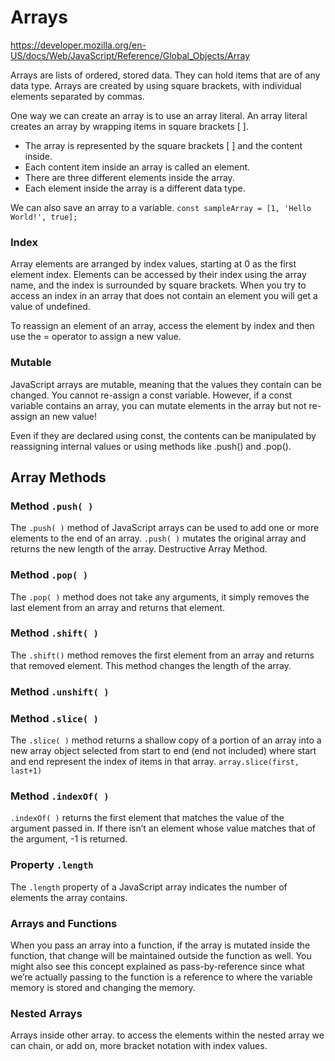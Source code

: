 # Arrays
https://developer.mozilla.org/en-US/docs/Web/JavaScript/Reference/Global_Objects/Array

Arrays are lists of ordered, stored data. They can hold items that are of any data type. Arrays are created by using square brackets, with individual elements separated by commas.

One way we can create an array is to use an array literal. An array literal creates an array by wrapping items in square brackets [ ]. 

- The array is represented by the square brackets [ ] and the content inside.
- Each content item inside an array is called an element.
- There are three different elements inside the array.
- Each element inside the array is a different data type.

We can also save an array to a variable. 
`const sampleArray = [1, 'Hello World!', true];`

### Index
Array elements are arranged by index values, starting at 0 as the first element index. Elements can be accessed by their index using the array name, and the index is surrounded by square brackets.
When you try to access an index in an array that does not contain an element you will get a value of undefined.

To reassign an element of an array, access the element by index and then use the = operator to assign a new value. 

### Mutable
JavaScript arrays are mutable, meaning that the values they contain can be changed. You cannot re-assign a const variable. However, if a const variable contains an array, you can mutate elements in the array but not re-assign an new value!

Even if they are declared using const, the contents can be manipulated by reassigning internal values or using methods like .push() and .pop().

## Array Methods

### Method `.push( )`
The `.push( )` method of JavaScript arrays can be used to add one or more elements to the end of an array. `.push( )` mutates the original array and returns the new length of the array. Destructive Array Method.

### Method `.pop( )`
The `.pop( )` method does not take any arguments, it simply removes the last element from an array and returns that element.

### Method `.shift( )`
The `.shift()` method removes the first element from an array and returns that removed element. This method changes the length of the array.

### Method `.unshift( )`

### Method `.slice( )`
The `.slice( )` method returns a shallow copy of a portion of an array into a new array object selected from start to end (end not included) where start and end represent the index of items in that array.
`array.slice(first, last+1)`

### Method `.indexOf( )`
`.indexOf( )` returns the first element that matches the value of the argument passed in. If there isn’t an element whose value matches that of the argument, -1 is returned.

### Property `.length`
The `.length` property of a JavaScript array indicates the number of elements the array contains.

### Arrays and Functions
When you pass an array into a function, if the array is mutated inside the function, that change will be maintained outside the function as well. You might also see this concept explained as pass-by-reference since what we’re actually passing to the function is a reference to where the variable memory is stored and changing the memory.

### Nested Arrays
Arrays inside other array. 
to access the elements within the nested array we can chain, or add on, more bracket notation with index values.
